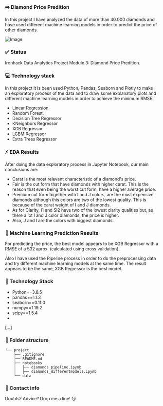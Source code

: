 
### :arrow_right: **Diamond Price Predition** 
In this project I have analyzed the data of more than 40.000 diamonds and have used different machine learning models in order to predict the price of other diamonds.

![Image](https://cisp.cachefly.net/assets/articles/images/resized/0000891341_resized_diamonds1022.jpg)



### :white_check_mark: **Status**
Ironhack Data Analytics Project Module 3: Diamond Price Predition.



### :computer: **Technology stack**
In this project it is been used Python, Pandas, Seaborn and Plotly to make an exploratory process of the data and to draw some explanatory plots and different machine learning models in order to achieve the minimum RMSE:
- Linear Regression.
- Random Forest.
- Decision Tree Regressor
- KNeighbors Regressor
- XGB Regressor
- LGBM Regressor
- Extra Trees Regressor


### :zap: **EDA Results**
After doing the data exploratory process in Jupyter Notebook, our main conclusions are:
- Carat is the most relevant characteristic of a diamond's price.
- Fair is the cut form that have diamonds with higher carat. This is the reason that even being the worst cut form, have a higher average price.
- Premium cut form together with I and J colors, are the most expensive diamonds although this colors are two of the lowest quality. This is because of the carat weight of I and J diamonds.
- As for Clarity, I1 and SI2 have two of the lowest clarity qualities but, as there a lot I and J color diamonds, the price is higher.
- Also, J and I are the colors with biggest diamonds.



### :rocket: **Machine Learning Prediction Results**
For predicting the price, the best model appears to be XGB Regressor with a RMSE of a 532 aprox. (calculated using cross validation).

Also I have used the Pipeline process in order to do the preprocessing data and try different machine learning models at the same time. The result appears to be the same, XGB Regressor is the best model.


### :wrench: Technology Stack
- Python==3.8.5
- pandas==1.1.3
- seaborn==0.11.0
- numpy==1.19.2
- scipy==1.5.4
- 
[...]


### :file_folder: Folder structure
```
└── project
    ├── .gitignore
    ├── README.md
    ├── notebooks
    │   ├── diamonds_pipeline.ipynb
    │   ├── diamonds_differentmodels.ipynb
    └── data
```



### :love_letter: Contact info
Doubts? Advice? Drop me a line! :smirk:
